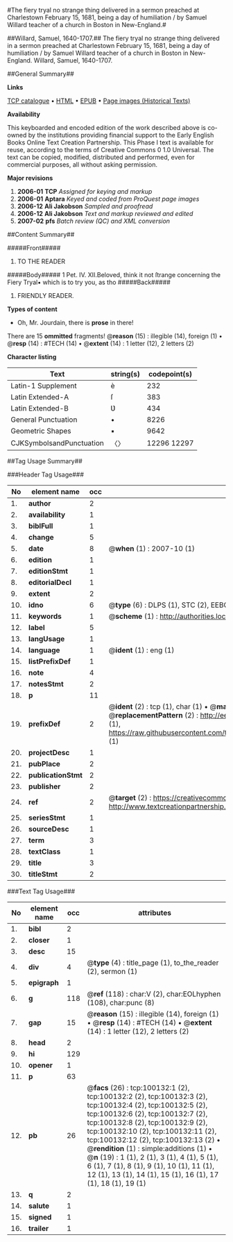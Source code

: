 #The fiery tryal no strange thing delivered in a sermon preached at Charlestown February 15, 1681, being a day of humiliation / by Samuel Willard teacher of a church in Boston in New-England.#

##Willard, Samuel, 1640-1707.##
The fiery tryal no strange thing delivered in a sermon preached at Charlestown February 15, 1681, being a day of humiliation / by Samuel Willard teacher of a church in Boston in New-England.
Willard, Samuel, 1640-1707.

##General Summary##

**Links**

[TCP catalogue](http://www.ota.ox.ac.uk/tcp/)  • 
[HTML](http://tei.it.ox.ac.uk/tcp/Texts-HTML/free/A66/A66099.html)  • 
[EPUB](http://tei.it.ox.ac.uk/tcp/Texts-EPUB/free/A66/A66099.epub) • 
[Page images (Historical Texts)](https://data.historicaltexts.jisc.ac.uk/view?pubId=eebo-13546126e&pageId=eebo-13546126e-100132-1)

**Availability**

This keyboarded and encoded edition of the
	       work described above is co-owned by the institutions
	       providing financial support to the Early English Books
	       Online Text Creation Partnership. This Phase I text is
	       available for reuse, according to the terms of Creative
	       Commons 0 1.0 Universal. The text can be copied,
	       modified, distributed and performed, even for
	       commercial purposes, all without asking permission.

**Major revisions**

1. __2006-01__ __TCP__ *Assigned for keying and markup*
1. __2006-01__ __Aptara__ *Keyed and coded from ProQuest page images*
1. __2006-12__ __Ali Jakobson__ *Sampled and proofread*
1. __2006-12__ __Ali Jakobson__ *Text and markup reviewed and edited*
1. __2007-02__ __pfs__ *Batch review (QC) and XML conversion*

##Content Summary##

#####Front#####

1. TO THE
READER

#####Body#####
1 Pet. IV. XII.Beloved, think it not ſtrange concerning the
Fiery Tryal▪ which is to try you, as tho
#####Back#####

1. FRIENDLY READER.

**Types of content**

  * Oh, Mr. Jourdain, there is **prose** in there!

There are 15 **ommitted** fragments! 
 @__reason__ (15) : illegible (14), foreign (1)  •  @__resp__ (14) : #TECH (14)  •  @__extent__ (14) : 1 letter (12), 2 letters (2)

**Character listing**


|Text|string(s)|codepoint(s)|
|---|---|---|
|Latin-1 Supplement|è|232|
|Latin Extended-A|ſ|383|
|Latin Extended-B|Ʋ|434|
|General Punctuation|•|8226|
|Geometric Shapes|▪|9642|
|CJKSymbolsandPunctuation|〈〉|12296 12297|

##Tag Usage Summary##

###Header Tag Usage###

|No|element name|occ|attributes|
|---|---|---|---|
|1.|__author__|2||
|2.|__availability__|1||
|3.|__biblFull__|1||
|4.|__change__|5||
|5.|__date__|8| @__when__ (1) : 2007-10 (1)|
|6.|__edition__|1||
|7.|__editionStmt__|1||
|8.|__editorialDecl__|1||
|9.|__extent__|2||
|10.|__idno__|6| @__type__ (6) : DLPS (1), STC (2), EEBO-CITATION (1), OCLC (1), VID (1)|
|11.|__keywords__|1| @__scheme__ (1) : http://authorities.loc.gov/ (1)|
|12.|__label__|5||
|13.|__langUsage__|1||
|14.|__language__|1| @__ident__ (1) : eng (1)|
|15.|__listPrefixDef__|1||
|16.|__note__|4||
|17.|__notesStmt__|2||
|18.|__p__|11||
|19.|__prefixDef__|2| @__ident__ (2) : tcp (1), char (1)  •  @__matchPattern__ (2) : ([0-9\-]+):([0-9IVX]+) (1), (.+) (1)  •  @__replacementPattern__ (2) : http://eebo.chadwyck.com/downloadtiff?vid=$1&page=$2 (1), https://raw.githubusercontent.com/textcreationpartnership/Texts/master/tcpchars.xml#$1 (1)|
|20.|__projectDesc__|1||
|21.|__pubPlace__|2||
|22.|__publicationStmt__|2||
|23.|__publisher__|2||
|24.|__ref__|2| @__target__ (2) : https://creativecommons.org/publicdomain/zero/1.0/ (1), http://www.textcreationpartnership.org/docs/. (1)|
|25.|__seriesStmt__|1||
|26.|__sourceDesc__|1||
|27.|__term__|3||
|28.|__textClass__|1||
|29.|__title__|3||
|30.|__titleStmt__|2||


###Text Tag Usage###

|No|element name|occ|attributes|
|---|---|---|---|
|1.|__bibl__|2||
|2.|__closer__|1||
|3.|__desc__|15||
|4.|__div__|4| @__type__ (4) : title_page (1), to_the_reader (2), sermon (1)|
|5.|__epigraph__|1||
|6.|__g__|118| @__ref__ (118) : char:V (2), char:EOLhyphen (108), char:punc (8)|
|7.|__gap__|15| @__reason__ (15) : illegible (14), foreign (1)  •  @__resp__ (14) : #TECH (14)  •  @__extent__ (14) : 1 letter (12), 2 letters (2)|
|8.|__head__|2||
|9.|__hi__|129||
|10.|__opener__|1||
|11.|__p__|63||
|12.|__pb__|26| @__facs__ (26) : tcp:100132:1 (2), tcp:100132:2 (2), tcp:100132:3 (2), tcp:100132:4 (2), tcp:100132:5 (2), tcp:100132:6 (2), tcp:100132:7 (2), tcp:100132:8 (2), tcp:100132:9 (2), tcp:100132:10 (2), tcp:100132:11 (2), tcp:100132:12 (2), tcp:100132:13 (2)  •  @__rendition__ (1) : simple:additions (1)  •  @__n__ (19) : 1 (1), 2 (1), 3 (1), 4 (1), 5 (1), 6 (1), 7 (1), 8 (1), 9 (1), 10 (1), 11 (1), 12 (1), 13 (1), 14 (1), 15 (1), 16 (1), 17 (1), 18 (1), 19 (1)|
|13.|__q__|2||
|14.|__salute__|1||
|15.|__signed__|1||
|16.|__trailer__|1||
